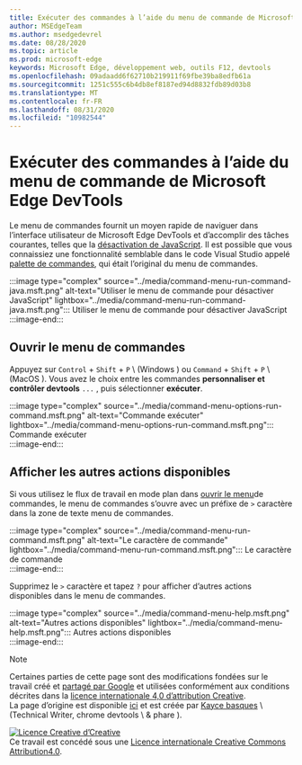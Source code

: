 ```yaml
---
title: Exécuter des commandes à l’aide du menu de commande de Microsoft Edge DevTools
author: MSEdgeTeam
ms.author: msedgedevrel
ms.date: 08/28/2020
ms.topic: article
ms.prod: microsoft-edge
keywords: Microsoft Edge, développement web, outils F12, devtools
ms.openlocfilehash: 09adaadd6f62710b219911f69fbe39ba8edfb61a
ms.sourcegitcommit: 1251c555c6b4db8ef8187ed94d8832fdb89d03b8
ms.translationtype: MT
ms.contentlocale: fr-FR
ms.lasthandoff: 08/31/2020
ms.locfileid: "10982544"
---
```

<!-- Copyright Kayce Basques 

   Licensed under the Apache License, Version 2.0 (the "License");
   you may not use this file except in compliance with the License.
   You may obtain a copy of the License at

       https://www.apache.org/licenses/LICENSE-2.0

   Unless required by applicable law or agreed to in writing, software
   distributed under the License is distributed on an "AS IS" BASIS,
   WITHOUT WARRANTIES OR CONDITIONS OF ANY KIND, either express or implied.
   See the License for the specific language governing permissions and
   limitations under the License.  -->  





# Exécuter des commandes à l’aide du menu de commande de Microsoft Edge DevTools   

  

Le menu de commandes fournit un moyen rapide de naviguer dans l’interface utilisateur de Microsoft Edge DevTools et d’accomplir des tâches courantes, telles que la [désactivation de JavaScript][JavascriptDisable].  Il est possible que vous connaissiez une fonctionnalité semblable dans le code Visual Studio appelé [palette de commandes][VisualStudioCodeUICommandPalette], qui était l’original du menu de commandes.  

:::image type="complex" source="../media/command-menu-run-command-java.msft.png" alt-text="Utiliser le menu de commande pour désactiver JavaScript" lightbox="../media/command-menu-run-command-java.msft.png":::
   Utiliser le menu de commande pour désactiver JavaScript  
:::image-end:::  

## Ouvrir le menu de commandes   

Appuyez sur `Control` + `Shift` + `P` \ (Windows \) ou `Command` + `Shift` + `P` \ (MacOS \). Vous avez le choix entre les commandes **personnaliser et contrôler devtools** `...` , puis sélectionner **exécuter**.  

:::image type="complex" source="../media/command-menu-options-run-command.msft.png" alt-text="Commande exécuter" lightbox="../media/command-menu-options-run-command.msft.png":::
   Commande exécuter  
:::image-end:::  

## Afficher les autres actions disponibles   

Si vous utilisez le flux de travail en mode plan dans [ouvrir le menu](#open-the-command-menu)de commandes, le menu de commandes s’ouvre avec un préfixe de `>` caractère dans la zone de texte menu de commandes.  

:::image type="complex" source="../media/command-menu-run-command.msft.png" alt-text="Le caractère de commande" lightbox="../media/command-menu-run-command.msft.png":::
   Le caractère de commande  
:::image-end:::  

Supprimez le `>` caractère et tapez `?` pour afficher d’autres actions disponibles dans le menu de commandes.  

:::image type="complex" source="../media/command-menu-help.msft.png" alt-text="Autres actions disponibles" lightbox="../media/command-menu-help.msft.png":::
   Autres actions disponibles  
:::image-end:::  

 



<!-- links -->  

[JavascriptDisable]: ../javascript/disable.md "Désactiver JavaScript avec Microsoft Edge DevTools | Documents Microsoft"  

[VisualStudioCodeUICommandPalette]: https://code.visualstudio.com/docs/getstarted/userinterface#_command-palette "Palette de commandes-interface utilisateur de code Visual Studio"  

> [!NOTE]
> Certaines parties de cette page sont des modifications fondées sur le travail créé et [partagé par Google][GoogleSitePolicies] et utilisées conformément aux conditions décrites dans la [licence internationale 4,0 d’attribution Creative][CCA4IL].  
> La page d’origine est disponible [ici](https://developers.google.com/web/tools/chrome-devtools/command-menu/index) et est créée par [Kayce basques][KayceBasques] \ (Technical Writer, chrome devtools \ & phare \).  

[![Licence Creative d’Creative][CCby4Image]][CCA4IL]  
Ce travail est concédé sous une [Licence internationale Creative Commons Attribution4.0][CCA4IL].  

[CCA4IL]: https://creativecommons.org/licenses/by/4.0  
[CCby4Image]: https://i.creativecommons.org/l/by/4.0/88x31.png  
[GoogleSitePolicies]: https://developers.google.com/terms/site-policies  
[KayceBasques]: https://developers.google.com/web/resources/contributors/kaycebasques  
